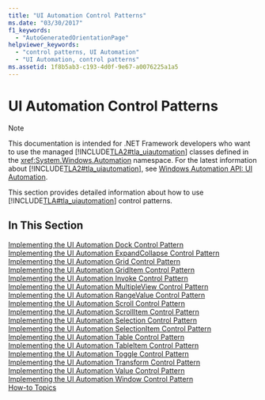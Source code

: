 ```yaml
---
title: "UI Automation Control Patterns"
ms.date: "03/30/2017"
f1_keywords: 
  - "AutoGeneratedOrientationPage"
helpviewer_keywords: 
  - "control patterns, UI Automation"
  - "UI Automation, control patterns"
ms.assetid: 1f8b5ab3-c193-4d0f-9e67-a0076225a1a5
---
```

# UI Automation Control Patterns
> [!NOTE]
> This documentation is intended for .NET Framework developers who want to use the managed [!INCLUDE[TLA2#tla_uiautomation](../../../includes/tla2sharptla-uiautomation-md.md)] classes defined in the <xref:System.Windows.Automation> namespace. For the latest information about [!INCLUDE[TLA2#tla_uiautomation](../../../includes/tla2sharptla-uiautomation-md.md)], see [Windows Automation API: UI Automation](/windows/win32/winauto/entry-uiauto-win32).  
  
 This section provides detailed information about how to use [!INCLUDE[TLA#tla_uiautomation](../../../includes/tlasharptla-uiautomation-md.md)] control patterns.  
  
## In This Section  
 [Implementing the UI Automation Dock Control Pattern](implementing-the-ui-automation-dock-control-pattern.md)  
 [Implementing the UI Automation ExpandCollapse Control Pattern](implementing-the-ui-automation-expandcollapse-control-pattern.md)  
 [Implementing the UI Automation Grid Control Pattern](implementing-the-ui-automation-grid-control-pattern.md)  
 [Implementing the UI Automation GridItem Control Pattern](implementing-the-ui-automation-griditem-control-pattern.md)  
 [Implementing the UI Automation Invoke Control Pattern](implementing-the-ui-automation-invoke-control-pattern.md)  
 [Implementing the UI Automation MultipleView Control Pattern](implementing-the-ui-automation-multipleview-control-pattern.md)  
 [Implementing the UI Automation RangeValue Control Pattern](implementing-the-ui-automation-rangevalue-control-pattern.md)  
 [Implementing the UI Automation Scroll Control Pattern](implementing-the-ui-automation-scroll-control-pattern.md)  
 [Implementing the UI Automation ScrollItem Control Pattern](implementing-the-ui-automation-scrollitem-control-pattern.md)  
 [Implementing the UI Automation Selection Control Pattern](implementing-the-ui-automation-selection-control-pattern.md)  
 [Implementing the UI Automation SelectionItem Control Pattern](implementing-the-ui-automation-selectionitem-control-pattern.md)  
 [Implementing the UI Automation Table Control Pattern](implementing-the-ui-automation-table-control-pattern.md)  
 [Implementing the UI Automation TableItem Control Pattern](implementing-the-ui-automation-tableitem-control-pattern.md)  
 [Implementing the UI Automation Toggle Control Pattern](implementing-the-ui-automation-toggle-control-pattern.md)  
 [Implementing the UI Automation Transform Control Pattern](implementing-the-ui-automation-transform-control-pattern.md)  
 [Implementing the UI Automation Value Control Pattern](implementing-the-ui-automation-value-control-pattern.md)  
 [Implementing the UI Automation Window Control Pattern](implementing-the-ui-automation-window-control-pattern.md)  
 [How-to Topics](ui-automation-control-patterns-how-to-topics.md)
